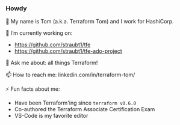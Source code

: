 ### Howdy

👋 My name is Tom (a.k.a. Terraform Tom) and I work for HashiCorp.

🔭 I’m currently working on:
- https://github.com/straubt1/tfe
- https://github.com/straubt1/tfe-ado-project

💬 Ask me about: all things Terraform!

📫 How to reach me: linkedin.com/in/terraform-tom/

⚡ Fun facts about me:
- Have been Terraform'ing since `terraform v0.6.0`
- Co-authored the Terraform Associate Certification Exam
- VS-Code is my favorite editor

